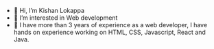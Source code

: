 - 👋 Hi, I’m Kishan Lokappa
- 👀 I’m interested in Web development
- 🌱 I have more than 3 years of experience as a web developer, I have hands on experience working on HTML, CSS, Javascript, React and Java.
